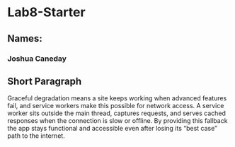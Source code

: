 # Lab8-Starter

## Names:
### Joshua Caneday

## Short Paragraph

Graceful degradation means a site keeps working when advanced features fail, and service workers make this possible for network access. A service worker sits outside the main thread, captures requests, and serves cached responses when the connection is slow or offline. By providing this fallback the app stays functional and accessible even after losing its “best case” path to the internet.
